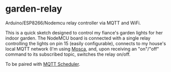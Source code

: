 # garden-relay
Arduino/ESP8266/Nodemcu relay controller via MQTT and WiFi.

This is a quick sketch designed to control my fiance's garden lights for her indoor garden. The NodeMCU board is connected with a single relay controlling the lights on pin 15 (easily configurable), connects to my house's local MQTT network (I'm using [Mosca](https://github.com/mcollina/mosca), and, upon receiving an "on"/"off" command to its subscribed topic, switches the relay on/off.

To be paired with [MQTT Scheduler](https://github.com/hlfshell/mqtt-scheduler).
